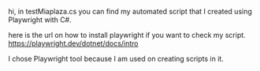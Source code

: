 hi, in testMiaplaza.cs you can find my automated script that I created using Playwright with C#.

here is the url on how to install playwright if you want to check my script. https://playwright.dev/dotnet/docs/intro

I chose Playwright tool because I am used on creating scripts in it.
